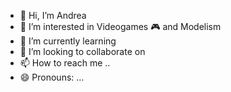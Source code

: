 - 👋 Hi, I’m Andrea
- 👀 I’m interested in Videogames 🎮 and Modelism
- 🌱 I’m currently learning
- 💞️ I’m looking to collaborate on
- 📫 How to reach me ..
- 😄 Pronouns: ...


<!---
Andrea7701/Andrea7701 is a ✨ special ✨ repository because its `README.md` (this file) appears on your GitHub profile.
You can click the Preview link to take a look at your changes.
--->
